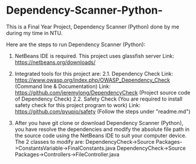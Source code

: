 # Dependency-Scanner-Python-
This is a Final Year Project, Dependency Scanner (Python) done by me during my time in NTU.

Here are the steps to run Dependency Scanner (Python):

1. NetBeans IDE is required. This project uses glassfish server
Link: https://netbeans.org/downloads/

2. Integrated tools for this project are:
2.1. Dependency Check 
Link: https://www.owasp.org/index.php/OWASP_Dependency_Check (Command line & Documentation)
Link: https://github.com/jeremylong/DependencyCheck (Project source code of Dependency Check)
2.2. Safety Check (You are required to install safety check for this project program to work)
Link: https://github.com/pyupio/safety (Follow the steps under "readme.md")

3. After you have git clone or download Dependency Scanner (Python), you have resolve the dependencies and modify the absolute file path in the source code 
using the NetBeans IDE to suit your computer device.
The 2 classes to modify are:
DependencyCheck->Source Packages->ConstantsVariable->FinalConstants.java
DependencyCheck->Source Packages->Controllers->FileController.java

